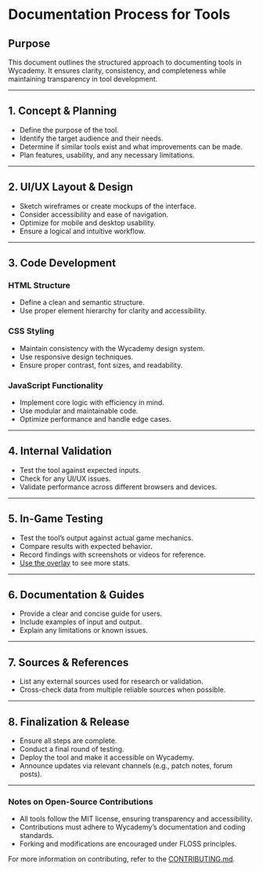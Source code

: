 # Documentation Process for Tools

## Purpose

This document outlines the structured approach to documenting tools in Wycademy. It ensures clarity, consistency, and completeness while maintaining transparency in tool development.

---

## 1. Concept & Planning

- Define the purpose of the tool.
- Identify the target audience and their needs.
- Determine if similar tools exist and what improvements can be made.
- Plan features, usability, and any necessary limitations.

---

## 2. UI/UX Layout & Design

- Sketch wireframes or create mockups of the interface.
- Consider accessibility and ease of navigation.
- Optimize for mobile and desktop usability.
- Ensure a logical and intuitive workflow.

---

## 3. Code Development

### **HTML Structure**

- Define a clean and semantic structure.
- Use proper element hierarchy for clarity and accessibility.

### **CSS Styling**

- Maintain consistency with the Wycademy design system.
- Use responsive design techniques.
- Ensure proper contrast, font sizes, and readability.

### **JavaScript Functionality**

- Implement core logic with efficiency in mind.
- Use modular and maintainable code.
- Optimize performance and handle edge cases.

---

## 4. Internal Validation

- Test the tool against expected inputs.
- Check for any UI/UX issues.
- Validate performance across different browsers and devices.

---

## 5. In-Game Testing

- Test the tool’s output against actual game mechanics.
- Compare results with expected behavior.
- Record findings with screenshots or videos for reference.
- [Use the overlay](https://github.com/DorielRivalet/mhfz-overlay) to see more stats.

---

## 6. Documentation & Guides

- Provide a clear and concise guide for users.
- Include examples of input and output.
- Explain any limitations or known issues.

---

## 7. Sources & References

- List any external sources used for research or validation.
- Cross-check data from multiple reliable sources when possible.

---

## 8. Finalization & Release

- Ensure all steps are complete.
- Conduct a final round of testing.
- Deploy the tool and make it accessible on Wycademy.
- Announce updates via relevant channels (e.g., patch notes, forum posts).

---

### Notes on Open-Source Contributions

- All tools follow the MIT license, ensuring transparency and accessibility.
- Contributions must adhere to Wycademy’s documentation and coding standards.
- Forking and modifications are encouraged under FLOSS principles.

For more information on contributing, refer to the [CONTRIBUTING.md](../../CONTRIBUTING.md).
